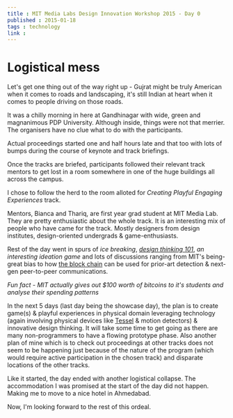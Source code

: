 ```yaml
---
title : MIT Media Labs Design Innovation Workshop 2015 - Day 0
published : 2015-01-18
tags : technology
link : 
---
```


# Logistical mess

Let's get one thing out of the way right up - Gujrat might be truly American when it comes to roads and landscaping, it's still Indian at heart when it comes to people driving on those roads.

It was a chilly morning in here at Gandhinagar with wide, green and magnanimous PDP University. Although inside, things were not that merrier. The organisers have no clue what to do with the participants.

Actual proceedings started one and half hours late and that too with lots of bumps during the course of keynote and track briefings.

Once the tracks are briefed, participants followed their relevant track mentors to get lost in a room somewhere in one of the huge buildings all across the campus.

I chose to follow the herd to the room alloted for _Creating Playful Engaging Experiences_ track.

Mentors, Bianca and Thariq, are first year grad student at MIT Media Lab. They are pretty enthusiastic about the whole track. It is an interesting mix of people who have came for the track. Mostly designers from design institutes, design-oriented undergrads & game-enthusiasts.

Rest of the day went in spurs of _ice breaking_, [_design thinking 101_](https://www.dropbox.com/s/936s5j75nd6q7pr/design-thinking.pptx?dl=0), _an interesting ideation game_ and lots of discussions ranging from MIT's being-great bias to how [the block chain](http://en.wikipedia.org/wiki/Bitcoin#The_block_chain) can be used for prior-art detection & next-gen peer-to-peer communications.

_Fun fact - MIT actually gives out $100 worth of bitcoins to it's students and analyse their spending patterns_

In the next 5 days (last day being the showcase day), the plan is to create game(s) & playful experiences in physical domain leveraging technology (again involving physical devices like [Tessel](https://tessel.io/) & motion detectors) & innovative design thinking. It will take some time to get going as there are many non-programmers to have a flowing prototype phase. Also another plan of mine which is to check out proceedings at other tracks does not seem to be happening just because of the nature of the program (which would require active participation in the chosen track) and disparate locations of the other tracks.

Like it started, the day ended with another logistical collapse. The accommodation I was promised at the start of the day did not happen. Making me to move to a nice hotel in Ahmedabad.

Now, I'm looking forward to the rest of this ordeal.



